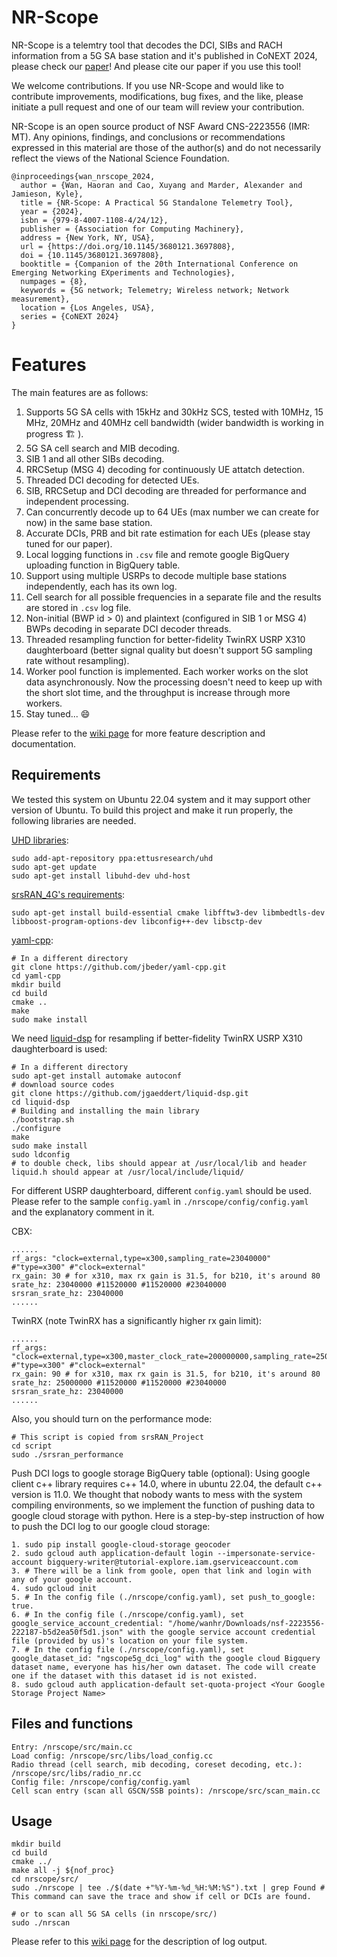 NR-Scope
========

NR-Scope is a telemtry tool that decodes the DCI, SIBs and RACH information from a 5G SA base station and it's published in CoNEXT 2024, please check our [paper](https://doi.org/10.1145/3680121.3697808)! And please cite our paper if you use this tool!

We welcome contributions.  If you use NR-Scope and would like to contribute improvements, modifications, bug fixes, and the like, please initiate a pull request and one of our team will review your contribution.

NR-Scope is an open source product of NSF Award CNS-2223556 (IMR: MT).  Any opinions, findings, and conclusions or recommendations expressed in this material are those of the author(s) and do not necessarily reflect the views of the National Science Foundation.

```
@inproceedings{wan_nrscope_2024,
  author = {Wan, Haoran and Cao, Xuyang and Marder, Alexander and Jamieson, Kyle},
  title = {NR-Scope: A Practical 5G Standalone Telemetry Tool},
  year = {2024},
  isbn = {979-8-4007-1108-4/24/12},
  publisher = {Association for Computing Machinery},
  address = {New York, NY, USA},
  url = {https://doi.org/10.1145/3680121.3697808},
  doi = {10.1145/3680121.3697808},
  booktitle = {Companion of the 20th International Conference on Emerging Networking EXperiments and Technologies},
  numpages = {8},
  keywords = {5G network; Telemetry; Wireless network; Network measurement},
  location = {Los Angeles, USA},
  series = {CoNEXT 2024}
}
```

# Features

The main features are as follows:

1. Supports 5G SA cells with 15kHz and 30kHz SCS, tested with 10MHz, 15 MHz, 20MHz and 40MHz cell bandwidth (wider bandwidth is working in progress 🏗 ).
2. 5G SA cell search and MIB decoding.
3. SIB 1 and all other SIBs decoding.
4. RRCSetup (MSG 4) decoding for continuously UE attatch detection.
5. Threaded DCI decoding for detected UEs.
6. SIB, RRCSetup and DCI decoding are threaded for performance and independent processing.
7. Can concurrently decode up to 64 UEs (max number we can create for now) in the same base station.
8. Accurate DCIs, PRB and bit rate estimation for each UEs (please stay tuned for our paper).
9. Local logging functions in `.csv` file and remote google BigQuery uploading function in BigQuery table.
10. Support using multiple USRPs to decode multiple base stations independently, each has its own log.
11. Cell search for all possible frequencies in a separate file and the results are stored in `.csv` log file.
12. Non-initial (BWP id > 0) and plaintext (configured in SIB 1 or MSG 4) BWPs decoding in separate DCI decoder threads.
13. Threaded resampling function for better-fidelity TwinRX USRP X310 daughterboard (better signal quality but doesn't support 5G sampling rate without resampling).
14. Worker pool function is implemented. Each worker works on the slot data asynchronously. Now the processing doesn't need to keep up with the short slot time, and the throughput is increase through more workers.
15. Stay tuned... 😄

Please refer to the [wiki page](https://github.com/PrincetonUniversity/NG-Scope-5G/wiki) for more feature description and documentation.

## Requirements

We tested this system on Ubuntu 22.04 system and it may support other version of Ubuntu. To build this project and make it run properly, the following libraries are needed.

[UHD libraries](https://files.ettus.com/manual/page_install.html):

```
sudo add-apt-repository ppa:ettusresearch/uhd
sudo apt-get update
sudo apt-get install libuhd-dev uhd-host
```

[srsRAN_4G&#39;s requirements](https://docs.srsran.com/projects/4g/en/latest/general/source/1_installation.html):

```
sudo apt-get install build-essential cmake libfftw3-dev libmbedtls-dev libboost-program-options-dev libconfig++-dev libsctp-dev
```

[yaml-cpp](https://github.com/jbeder/yaml-cpp):

```
# In a different directory
git clone https://github.com/jbeder/yaml-cpp.git
cd yaml-cpp
mkdir build
cd build
cmake ..
make
sudo make install
```

We need [liquid-dsp](https://github.com/jgaeddert/liquid-dsp) for resampling if better-fidelity TwinRX USRP X310 daughterboard is used:

```
# In a different directory
sudo apt-get install automake autoconf
# download source codes
git clone https://github.com/jgaeddert/liquid-dsp.git
cd liquid-dsp
# Building and installing the main library
./bootstrap.sh
./configure
make
sudo make install
sudo ldconfig
# to double check, libs should appear at /usr/local/lib and header liquid.h should appear at /usr/local/include/liquid/
```

For different USRP daughterboard, different `config.yaml` should be used. Please refer to the sample `config.yaml` in `./nrscope/config/config.yaml` and the explanatory comment in it.

CBX:

```
......
rf_args: "clock=external,type=x300,sampling_rate=23040000" #"type=x300" #"clock=external"
rx_gain: 30 # for x310, max rx gain is 31.5, for b210, it's around 80
srate_hz: 23040000 #11520000 #11520000 #23040000
srsran_srate_hz: 23040000
......
```

TwinRX (note TwinRX has a significantly higher rx gain limit):

```
......
rf_args: "clock=external,type=x300,master_clock_rate=200000000,sampling_rate=25000000" #"type=x300" #"clock=external"
rx_gain: 90 # for x310, max rx gain is 31.5, for b210, it's around 80
srate_hz: 25000000 #11520000 #11520000 #23040000
srsran_srate_hz: 23040000
......
```

Also, you should turn on the performance mode:

```
# This script is copied from srsRAN_Project
cd script
sudo ./srsran_performance
```

Push DCI logs to google storage BigQuery table (optional):
Using google client c++ library requires c++ 14.0, where in ubuntu 22.04, the default c++ version is 11.0. We thought that nobody wants to mess with the system compiling environments, so we implement the function of pushing data to google cloud storage with python. Here is a step-by-step instruction of how to push the DCI log to our google cloud storage:

```
1. sudo pip install google-cloud-storage geocoder
2. sudo gcloud auth application-default login --impersonate-service-account bigquery-writer@tutorial-explore.iam.gserviceaccount.com
3. # There will be a link from goole, open that link and login with any of your google account.
4. sudo gcloud init
5. # In the config file (./nrscope/config.yaml), set push_to_google: true.
6. # In the config file (./nrscope/config.yaml), set google_service_account_credential: "/home/wanhr/Downloads/nsf-2223556-222187-b5d2ea50f5d1.json" with the google service account credential file (provided by us)'s location on your file system.
7. # In the config file (./nrscope/config.yaml), set google_dataset_id: "ngscope5g_dci_log" with the google cloud Bigquery dataset name, everyone has his/her own dataset. The code will create one if the dataset with this dataset id is not existed.
8. sudo gcloud auth application-default set-quota-project <Your Google Storage Project Name>
```

## Files and functions

```
Entry: /nrscope/src/main.cc
Load config: /nrscope/src/libs/load_config.cc
Radio thread (cell search, mib decoding, coreset decoding, etc.): /nrscope/src/libs/radio_nr.cc
Config file: /nrscope/config/config.yaml
Cell scan entry (scan all GSCN/SSB points): /nrscope/src/scan_main.cc
```

## Usage

```
mkdir build
cd build
cmake ../
make all -j ${nof_proc}
cd nrscope/src/
sudo ./nrscope | tee ./$(date +"%Y-%m-%d_%H:%M:%S").txt | grep Found # This command can save the trace and show if cell or DCIs are found.

# or to scan all 5G SA cells (in nrscope/src/)
sudo ./nrscan
```

Please refer to this [wiki page](https://github.com/PrincetonUniversity/NR-Scope/wiki/1.-Introduction#output-format) for the description of log output.
